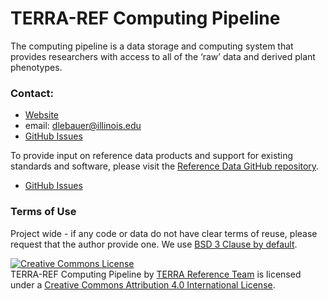 # TERRA-REF Computing Pipeline

The computing pipeline is a data storage and computing system that provides researchers with access to all of the ‘raw’ data and derived plant phenotypes.

### Contact:

* [Website](https://terraref.org)
* email: dlebauer@illinois.edu
* [GitHub Issues](https://github.com/terraref/computing-pipeline/issues)


To provide input on reference data products and support for existing standards and software, please visit the [Reference Data GitHub repository](https://github.com/terraref/reference-data).

* [GitHub Issues](https://github.com/terraref/reference-data/issues)


### Terms of Use 

Project wide - if any code or data do not have clear terms of reuse, please request that the author provide one. We use [BSD 3 Clause by default](https://opensource.org/licenses/BSD-3-Clause). 

<a href="http://creativecommons.org/licenses/by/4.0/" rel=
    "license"><img alt="Creative Commons License" src=
    "https://i.creativecommons.org/l/by/4.0/88x31.png" style=
    "border-width:0"></a><br>
    <span>TERRA-REF Computing Pipeline</span> by <a href="terraref.org"
    rel="cc:attributionURL">TERRA Reference Team</a> is licensed under a
    <a href="http://creativecommons.org/licenses/by/4.0/" rel=
    "license">Creative Commons Attribution 4.0 International License</a>.
